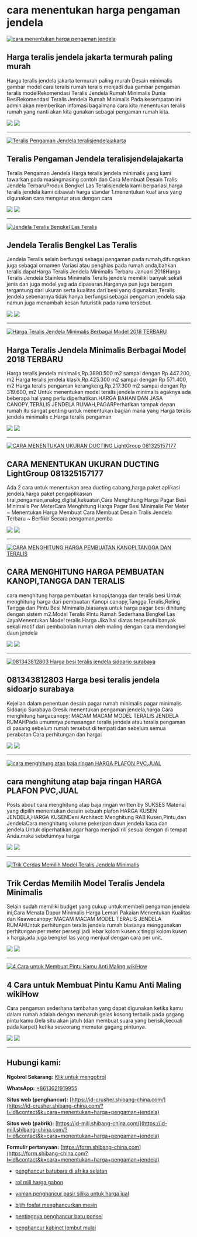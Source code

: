 # cara menentukan harga pengaman jendela

<a href="https://swt.shibang-china.com/?l=id&img&k=cara+menentukan+harga+pengaman+jendela" target="_blank">![cara menentukan harga pengaman jendela](http://static.shibang-china.com/all-800x300/313.jpg)</a>

## Harga teralis jendela jakarta termurah paling murah
Harga teralis jendela jakarta termurah paling murah Desain minimalis gambar model cara teralis rumah teralis menjadi dua gambar pengaman teralis modelRekomendasi Teralis Jendela Rumah Minimalis Dunia BesiRekomendasi Teralis Jendela Rumah Minimalis Pada kesempatan ini admin akan memberikan infomasi bagaimana cara kita menentukan teralis rumah yang nanti akan kita gunakan sebagai pengaman rumah kita.


<a href="https://whatsapp.shibangsoft.com/WhatsApp.php" target="_blank" title="WhatsApp">![](http://static.shibang-china.com/icon/whatsapp.png)</a> <a href="https://swt.shibang-china.com/?l=id&icon&k=cara+menentukan+harga+pengaman+jendela" target="_blank">![](http://static.shibang-china.com/icon/chat-id.png)</a>

---

<a href="https://swt.shibang-china.com/?l=id&img&k=cara+menentukan+harga+pengaman+jendela" target="_blank">![Teralis Pengaman Jendela teralisjendelajakarta](http://static.shibang-china.com/all-800x300/1317.jpg)</a>

## Teralis Pengaman Jendela teralisjendelajakarta
Teralis Pengaman Jendela Harga teralis jendela minimalis yang kami tawarkan pada masingmasing contoh dan Cara Membuat Desain Tralis Jendela TerbaruProduk Bengkel Las Teralisjendela kami berpariasi,harga teralis jendela kami dibawah harga standar 1.menentukan kuat arus yang digunakan cara mengatur arus dengan cara


<a href="https://whatsapp.shibangsoft.com/WhatsApp.php" target="_blank" title="WhatsApp">![](http://static.shibang-china.com/icon/whatsapp.png)</a> <a href="https://swt.shibang-china.com/?l=id&icon&k=cara+menentukan+harga+pengaman+jendela" target="_blank">![](http://static.shibang-china.com/icon/chat-id.png)</a>

---

<a href="https://swt.shibang-china.com/?l=id&img&k=cara+menentukan+harga+pengaman+jendela" target="_blank">![Jendela Teralis Bengkel Las Teralis](http://static.shibang-china.com/all-800x300/1148.jpg)</a>

## Jendela Teralis Bengkel Las Teralis
Jendela Teralis selain berfungsi sebagai pengaman pada rumah,difungsikan juga sebagai ornamen Variasi atau penghias pada rumah anda,bahkan teralis dapatHarga Teralis Jendela Minimalis Terbaru Januari 2018Harga Teralis Jendela Stainless Minimalis Teralis jendela memiliki banyak sekali jenis dan juga model yag ada dipasaran.Harganya pun juga beragam tergantung dari ukuran serta kualitas dari besi yang digunakan,Teralis jendela sebenarnya tidak hanya berfungsi sebagai pengaman jendela saja namun juga menambah kesan futuristik pada ruma tersebut.


<a href="https://whatsapp.shibangsoft.com/WhatsApp.php" target="_blank" title="WhatsApp">![](http://static.shibang-china.com/icon/whatsapp.png)</a> <a href="https://swt.shibang-china.com/?l=id&icon&k=cara+menentukan+harga+pengaman+jendela" target="_blank">![](http://static.shibang-china.com/icon/chat-id.png)</a>

---

<a href="https://swt.shibang-china.com/?l=id&img&k=cara+menentukan+harga+pengaman+jendela" target="_blank">![Harga Teralis Jendela Minimalis Berbagai Model 2018 TERBARU](http://static.shibang-china.com/all-800x300/132.jpg)</a>

## Harga Teralis Jendela Minimalis Berbagai Model 2018 TERBARU
Harga teralis jendela minimalis,Rp.3890.500 m2 sampai dengan Rp 447.200, m2 Harga teralis jendela klasik,Rp.425.300 m2 sampai dengan Rp 571.400, m2 Harga teralis pengaman kerangkeng,Rp.217.300 m2 sampai dengan Rp 319.600, m2 Untuk menentukan model teralis jendela minimalis agaknya ada beberapa hal yang perlu diperhatikan.HARGA BAHAN DAN JASA CANOPY,TERALIS JENDELA RUMAH,PAGARPerhatikan tampak depan rumah itu sangat penting untuk menentukan bagian mana yang Harga teralis jendela minimalis c.Harga teralis pengaman


<a href="https://whatsapp.shibangsoft.com/WhatsApp.php" target="_blank" title="WhatsApp">![](http://static.shibang-china.com/icon/whatsapp.png)</a> <a href="https://swt.shibang-china.com/?l=id&icon&k=cara+menentukan+harga+pengaman+jendela" target="_blank">![](http://static.shibang-china.com/icon/chat-id.png)</a>

---

<a href="https://swt.shibang-china.com/?l=id&img&k=cara+menentukan+harga+pengaman+jendela" target="_blank">![CARA MENENTUKAN UKURAN DUCTING LightGroup 081325157177](http://static.shibang-china.com/all-800x300/387.jpg)</a>

## CARA MENENTUKAN UKURAN DUCTING LightGroup 081325157177
Ada 2 cara untuk menentukan area ducting cabang,harga paket aplikasi jendela,harga paket pengaplikasian tirai,pengaman,analog,digital,kekuatan,Cara Menghitung Harga Pagar Besi Minimalis Per MeterCara Menghitung Harga Pagar Besi Minimalis Per Meter ~ Menentukan Harga Membuat Cara Membuat Desain Tralis Jendela Terbaru ~ Berfikir Secara pengaman,pemba


<a href="https://whatsapp.shibangsoft.com/WhatsApp.php" target="_blank" title="WhatsApp">![](http://static.shibang-china.com/icon/whatsapp.png)</a> <a href="https://swt.shibang-china.com/?l=id&icon&k=cara+menentukan+harga+pengaman+jendela" target="_blank">![](http://static.shibang-china.com/icon/chat-id.png)</a>

---

<a href="https://swt.shibang-china.com/?l=id&img&k=cara+menentukan+harga+pengaman+jendela" target="_blank">![CARA MENGHITUNG HARGA PEMBUATAN KANOPI,TANGGA DAN TERALIS](http://static.shibang-china.com/all-800x300/29.jpg)</a>

## CARA MENGHITUNG HARGA PEMBUATAN KANOPI,TANGGA DAN TERALIS
cara menghitung harga pembuatan kanopi,tangga dan teralis besi Untuk menghitung harga dari pembuatan Kanopi canopy,Tangga,Teralis,Reling Tangga dan Pintu Besi Minimalis,biasanya untuk harga pagar besi dihitung dengan sistem m2.Model Teralis Pintu Rumah Sederhana Bengkel Las JayaMenentukan Model teralis Harga Jika hal diatas terpenuhi banyak sekali motif dari pembobolan rumah oleh maling dengan cara mendongkel daun jendela


<a href="https://whatsapp.shibangsoft.com/WhatsApp.php" target="_blank" title="WhatsApp">![](http://static.shibang-china.com/icon/whatsapp.png)</a> <a href="https://swt.shibang-china.com/?l=id&icon&k=cara+menentukan+harga+pengaman+jendela" target="_blank">![](http://static.shibang-china.com/icon/chat-id.png)</a>

---

<a href="https://swt.shibang-china.com/?l=id&img&k=cara+menentukan+harga+pengaman+jendela" target="_blank">![081343812803 Harga besi teralis jendela sidoarjo surabaya](http://static.shibang-china.com/all-800x300/369.jpg)</a>

## 081343812803 Harga besi teralis jendela sidoarjo surabaya
Kejelian dalam penentuan desain pagar rumah minimalis pagar minimalis Sidoarjo Surabaya Gresik menentukan pengaman jendela,harga Cara menghitung hargacanopy: MACAM MACAM MODEL TERALIS JENDELA RUMAHPada umumnya pemasangan teralis jendela atau teralis pengaman di pasang sebelum rumah tersebut di tempati dan sebelum semua perabotan Cara perhitungan dan harga:


<a href="https://whatsapp.shibangsoft.com/WhatsApp.php" target="_blank" title="WhatsApp">![](http://static.shibang-china.com/icon/whatsapp.png)</a> <a href="https://swt.shibang-china.com/?l=id&icon&k=cara+menentukan+harga+pengaman+jendela" target="_blank">![](http://static.shibang-china.com/icon/chat-id.png)</a>

---

<a href="https://swt.shibang-china.com/?l=id&img&k=cara+menentukan+harga+pengaman+jendela" target="_blank">![cara menghitung atap baja ringan HARGA PLAFON PVC,JUAL](http://static.shibang-china.com/all-800x300/1013.jpg)</a>

## cara menghitung atap baja ringan HARGA PLAFON PVC,JUAL
Posts about cara menghitung atap baja ringan written by SUKSES Material yang dipilih menentukan desain sebuah plafon HARGA KUSEN JENDELA,HARGA KUSENDeni Architect: Menghitung RAB Kusen,Pintu,dan JendelaCara menghitung volume pekerjaan daun jendela kaca dan jendela.Untuk diperhatikan,agar harga menjadi rill sesuai dengan di tempat Anda.maka sebelumnya harga


<a href="https://whatsapp.shibangsoft.com/WhatsApp.php" target="_blank" title="WhatsApp">![](http://static.shibang-china.com/icon/whatsapp.png)</a> <a href="https://swt.shibang-china.com/?l=id&icon&k=cara+menentukan+harga+pengaman+jendela" target="_blank">![](http://static.shibang-china.com/icon/chat-id.png)</a>

---

<a href="https://swt.shibang-china.com/?l=id&img&k=cara+menentukan+harga+pengaman+jendela" target="_blank">![Trik Cerdas Memilih Model Teralis Jendela Minimalis](http://static.shibang-china.com/all-800x300/935.jpg)</a>

## Trik Cerdas Memilih Model Teralis Jendela Minimalis
Selain sudah memiliki budget yang cukup untuk membeli pengaman jendela ini,Cara Menata Dapur Minimalis Harga Lemari Pakaian Menentukan Kualitas dan Keawecanopy: MACAM MACAM MODEL TERALIS JENDELA RUMAHUntuk perhitungan teralis jendela rumah biasanya menggunakan perhitungan per meter persegi jadi lebar kolom kusen x tinggi kolom kusen x harga,ada juga bengkel las yang menjual dengan cara per unit.


<a href="https://whatsapp.shibangsoft.com/WhatsApp.php" target="_blank" title="WhatsApp">![](http://static.shibang-china.com/icon/whatsapp.png)</a> <a href="https://swt.shibang-china.com/?l=id&icon&k=cara+menentukan+harga+pengaman+jendela" target="_blank">![](http://static.shibang-china.com/icon/chat-id.png)</a>

---

<a href="https://swt.shibang-china.com/?l=id&img&k=cara+menentukan+harga+pengaman+jendela" target="_blank">![4 Cara untuk Membuat Pintu Kamu Anti Maling wikiHow](http://static.shibang-china.com/all-800x300/1462.jpg)</a>

## 4 Cara untuk Membuat Pintu Kamu Anti Maling wikiHow
Cara pengaman sederhana tambahan yang dapat digunakan ketika kamu dalam rumah adalah dengan menaruh gelas kosong terbalik pada gagang pintu kamu.Gela situ akan jatuh (dan membuat suara yang berisik,kecuali pada karpet) ketika seseorang memutar gagang pintunya.

<a href="https://whatsapp.shibangsoft.com/WhatsApp.php" target="_blank" title="WhatsApp">![](http://static.shibang-china.com/icon/whatsapp.png)</a> <a href="https://swt.shibang-china.com/?l=id&icon&k=cara+menentukan+harga+pengaman+jendela" target="_blank">![](http://static.shibang-china.com/icon/chat-id.png)</a>

---
## Hubungi kami:

**Ngobrol Sekarang:** [Klik untuk mengobrol](https://swt.shibang-china.com?l=id&contact&k=cara+menentukan+harga+pengaman+jendela)

**WhatsApp:**  [+8613621919955](https://whatsapp.shibangsoft.com/WhatsApp.php)

**Situs web (penghancur):** [https://id-crusher.shibang-china.com/](https://id-crusher.shibang-china.com/?l=id&contact&k=cara+menentukan+harga+pengaman+jendela)

**Situs web (pabrik):** [https://id-mill.shibang-china.com/](https://id-mill.shibang-china.com/?l=id&contact&k=cara+menentukan+harga+pengaman+jendela)

**Formulir pertanyaan:** [https://form.shibang-china.com](https://form.shibang-china.com?l=id&contact&k=cara+menentukan+harga+pengaman+jendela)

* [penghancur batubara di afrika selatan](../32/penghancur%20batubara%20di%20afrika%20selatan.md)

* [rol mill harga gabon](../39/rol%20mill%20harga%20gabon.md)

* [yaman penghancur pasir silika untuk harga jual](../36/yaman%20penghancur%20pasir%20silika%20untuk%20harga%20jual.md)

* [bijih fosfat menghancurkan mesin](../35/bijih%20fosfat%20menghancurkan%20mesin.md)

* [pentingnya penghancur batu ponsel](../40/pentingnya%20penghancur%20batu%20ponsel.md)

* [penghancur kabinet lembut mulai](../31/penghancur%20kabinet%20lembut%20mulai.md)